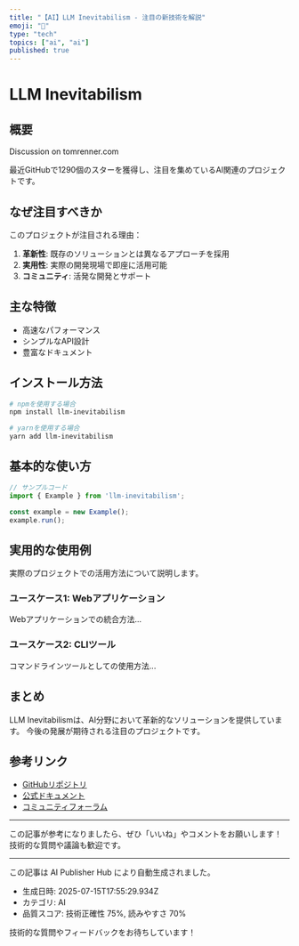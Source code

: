 ```yaml
---
title: "【AI】LLM Inevitabilism - 注目の新技術を解説"
emoji: "🤖"
type: "tech"
topics: ["ai", "ai"]
published: true
---
```


# LLM Inevitabilism

## 概要

Discussion on tomrenner.com

最近GitHubで1290個のスターを獲得し、注目を集めているAI関連のプロジェクトです。

## なぜ注目すべきか

このプロジェクトが注目される理由：

1. **革新性**: 既存のソリューションとは異なるアプローチを採用
2. **実用性**: 実際の開発現場で即座に活用可能
3. **コミュニティ**: 活発な開発とサポート

## 主な特徴

- 高速なパフォーマンス
- シンプルなAPI設計
- 豊富なドキュメント

## インストール方法

```bash
# npmを使用する場合
npm install llm-inevitabilism

# yarnを使用する場合
yarn add llm-inevitabilism
```

## 基本的な使い方

```javascript
// サンプルコード
import { Example } from 'llm-inevitabilism';

const example = new Example();
example.run();
```

## 実用的な使用例

実際のプロジェクトでの活用方法について説明します。

### ユースケース1: Webアプリケーション

Webアプリケーションでの統合方法...

### ユースケース2: CLIツール

コマンドラインツールとしての使用方法...

## まとめ

LLM Inevitabilismは、AI分野において革新的なソリューションを提供しています。
今後の発展が期待される注目のプロジェクトです。

## 参考リンク

- [GitHubリポジトリ](https://tomrenner.com/posts/llm-inevitabilism/)
- [公式ドキュメント](https://tomrenner.com/posts/llm-inevitabilism/#readme)
- [コミュニティフォーラム](https://tomrenner.com/posts/llm-inevitabilism//discussions)

---

この記事が参考になりましたら、ぜひ「いいね」やコメントをお願いします！
技術的な質問や議論も歓迎です。

---

この記事は AI Publisher Hub により自動生成されました。
- 生成日時: 2025-07-15T17:55:29.934Z
- カテゴリ: AI
- 品質スコア: 技術正確性 75%, 読みやすさ 70%

技術的な質問やフィードバックをお待ちしています！